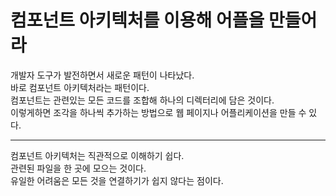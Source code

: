 # 컴포넌트 아키텍처를 이용해 어플을 만들어라

개발자 도구가 발전하면서 새로운 패턴이 나타났다.  
바로 컴포넌트 아키텍처라는 패턴이다.  
컴포넌트는 관련있는 모든 코드를 조합해 하나의 디렉터리에 담은 것이다.  
이렇게하면 조각을 하나씩 추가하는 방법으로 웹 페이지나 어플리케이션을 만들 수 있다.  

---

컴포넌트 아키텍처는 직관적으로 이해하기 쉽다.   
관련된 파일을 한 곳에 모으는 것이다.  
유일한 어려움은 모든 것을 연결하기가 쉽지 않다는 점이다.  
